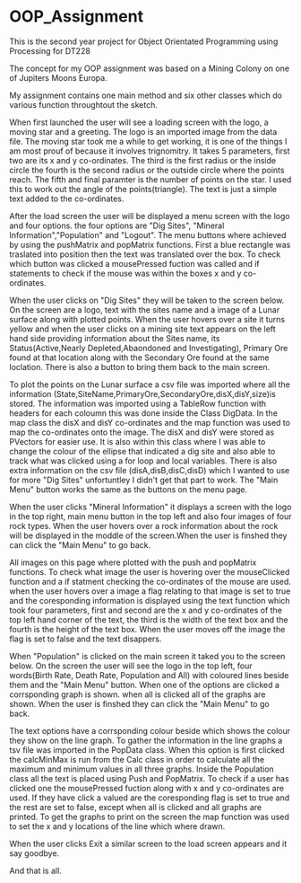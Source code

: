 # OOP_Assignment
This is the second year project for Object Orientated Programming using Processing for DT228

The concept for my OOP assignment was based on a Mining Colony on one of Jupiters Moons Europa.

My assignment contains one main method and six other classes which do various function throughtout the sketch.

When first launched the user will see a loading screen with the logo, a moving star and a greeting.
The logo is an imported image from the data file. The moving star took me a while to get working, it is one of the things I am most prouf of because
it involves trignomitry. It takes 5 parameters, first two are its x and y co-ordinates. The third is the first radius or the inside circle
the fourth is the second radius or the outside circle where the points reach. The fifth and final paramter is the number of points on the star.
I used this to work out the angle of the points(triangle). The text is just a simple text added to the co-ordinates.

After the load screen the user will be displayed a menu screen with the logo and four options.
the four options are "Dig Sites", "Mineral Information","Population" and "Logout". The menu buttons where achieved
by using the pushMatrix and popMatrix functions. First a blue rectangle was traslated into position then the text was translated over the box.
To check which button was clicked a mousePressed fuction was called and if statements to check if the mouse was within the boxes x and y co-ordinates.

When the user clicks on "Dig Sites" they will be taken to the screen below. On the screen are a logo, text with the sites name and a image of a 
Lunar surface along with plotted points. When the user hovers over a site it turns yellow and when the user clicks on a mining site text appears on the left hand side providing information about the 
Sites name, its Status(Active,Nearly Depleted,Abaondoned and Investigating), Primary Ore found at that location along with the Secondary Ore found
at the same loclation. There is also a button to bring them back to the main screen.

To plot the points on the Lunar surface a csv file was imported where all the information (State,SiteName,PrimaryOre,SecondaryOre,disX,disY,size)is stored.
The information was imported using a TableRow function with headers for each coloumn this was done inside the Class DigData.
In the map class the disX and disY co-ordinates and the map function was used to map the co-ordinates onto the image. The disX and disY were stored as PVectors for easier use.
It is also within this class where I was able to change the colour of the ellipse that indicated a dig site and also able to track what was clicked using a for loop 
and local variables.
There is also extra information on the csv file (disA,disB,disC,disD) which I wanted to use for more "Dig Sites" unfortuntley I didn't get that part to work.
The "Main Menu" button works the same as the buttons on the menu page.

When the user clicks "Mineral Information" it displays a screen with the logo in the top right, main menu button in the top left
and also four images of four rock types. When the user hovers over a rock information about the rock will be displayed in the moddle
of the screen.When the user is finshed they can click the "Main Menu" to go back.

All images on this page where plotted with the push and popMatrix functions. To check what image the user is hovering over the mouseClicked function
and a if statment checking the co-ordinates of the mouse are used. when the user hovers over a image a flag relating to that image is set to true
and the coresponding information is displayed using the text function which took four parameters, first and second are the x and y co-ordinates of 
the top left hand corner of the text, the third is the width of the text box and the fourth is the height of the text box. When the user moves off 
the image the flag is set to false and the text disappers.

When "Population" is clicked on the main screen it taked you to the screen below. On the screen the user will see the logo in the top left, four
words(Birth Rate, Death Rate, Population and All) with coloured lines beside them and the "Main Menu" button. When one of the options are clicked
a corrsponding graph is shown. when all is clicked all of the graphs are shown. When the user is finshed they can click the "Main Menu" to go back.

The text options have a corrsponding colour beside which shows the colour they show on the line graph. To gather the information in the line graphs
a tsv file was imported in the PopData class. When this option is first clicked the calcMinMax is run from the Calc class in order to calculate 
all the maximum and minimum values in all three graphs. Inside the Population class all the text is placed using Push and PopMatrix. To check if a 
user has clicked one the mousePressed fuction along with x and y co-ordinates are used. If they have click a valued are the coresponding flag is set to
true and the rest are set to false, except when all is clicked and all graphs are printed. To get the graphs to print on the screen the map function was 
used to set the x and y locations of the line which where drawn.

When the user clicks Exit a similar screen to the load screen appears and it say goodbye.

And that is all.
